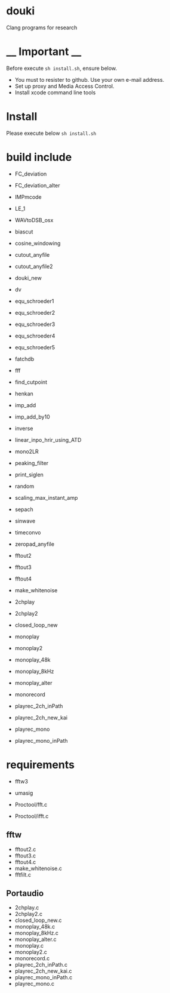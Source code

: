 # douki
Clang programs for research

# __ Important __
Before execute `sh install.sh`, ensure below.

- You must to resister to github. Use your own e-mail address.
- Set up proxy and Media Access Control.
- Install xcode command line tools



# Install
Please execute below
`sh install.sh`

# build include
- FC_deviation
- FC_deviation_alter
- IMPmcode
- LE_1
- WAVtoDSB_osx
- biascut
- cosine_windowing
- cutout_anyfile
- cutout_anyfile2
- douki_new
- dv
- equ_schroeder1
- equ_schroeder2
- equ_schroeder3
- equ_schroeder4
- equ_schroeder5
- fatchdb
- fff
- find_cutpoint
- henkan
- imp_add
- imp_add_by10
- inverse
- linear_inpo_hrir_using_ATD
- mono2LR
- peaking_filter
- print_siglen
- random
- scaling_max_instant_amp
- sepach
- sinwave
- timeconvo
- zeropad_anyfile

- fftout2
- fftout3
- fftout4
- make_whitenoise

- 2chplay
- 2chplay2
- closed_loop_new
- monoplay
- monoplay2
- monoplay_48k
- monoplay_8kHz
- monoplay_alter
- monorecord
- playrec_2ch_inPath
- playrec_2ch_new_kai
- playrec_mono
- playrec_mono_inPath

# requirements

- fftw3
- umasig

- Proctool/fft.c
- Proctool/ifft.c

## fftw
- fftout2.c
- fftout3.c
- fftout4.c
- make_whitenoise.c
- fftfilt.c

## Portaudio
- 2chplay.c
- 2chplay2.c
- closed_loop_new.c
- monoplay_48k.c
- monoplay_8kHz.c
- monoplay_alter.c
- monoplay.c
- monoplay2.c
- monorecord.c
- playrec_2ch_inPath.c
- playrec_2ch_new_kai.c
- playrec_mono_inPath.c
- playrec_mono.c
